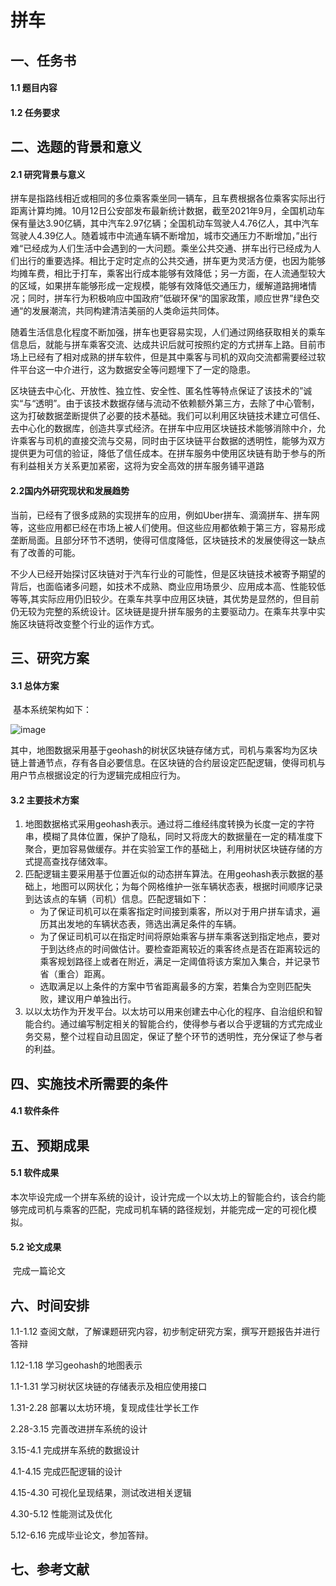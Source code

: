 # 拼车

## 一、任务书

#### 1.1 题目内容



#### 1.2 任务要求



## 二、选题的背景和意义

#### 2.1 研究背景与意义

​		拼车是指路线相近或相同的多位乘客乘坐同一辆车，且车费根据各位乘客实际出行距离计算均摊。10月12日公安部发布最新统计数据，截至2021年9月，全国机动车保有量达3.90亿辆，其中汽车2.97亿辆；全国机动车驾驶人4.76亿人，其中汽车驾驶人4.39亿人。随着城市中流通车辆不断增加，城市交通压力不断增加，”出行难“已经成为人们生活中会遇到的一大问题。乘坐公共交通、拼车出行已经成为人们出行的重要选择。相比于定时定点的公共交通，拼车更为灵活方便，也因为能够均摊车费，相比于打车，乘客出行成本能够有效降低；另一方面，在人流通型较大的区域，如果拼车能够形成一定规模，能够有效降低交通压力，缓解道路拥堵情况；同时，拼车行为积极响应中国政府”低碳环保“的国家政策，顺应世界”绿色交通“的发展潮流，共同构建清洁美丽的人类命运共同体。

​		随着生活信息化程度不断加强，拼车也更容易实现，人们通过网络获取相关的乘车信息后，就能与拼车乘客交流、达成共识后就可按照约定的方式拼车上路。目前市场上已经有了相对成熟的拼车软件，但是其中乘客与司机的双向交流都需要经过软件平台这一中介进行，这为数据安全等问题埋下了一定的隐患。

​		区块链去中心化、开放性、独立性、安全性、匿名性等特点保证了该技术的”诚实“与“透明”。由于该技术数据存储与流动不依赖额外第三方，去除了中心管制，这为打破数据垄断提供了必要的技术基础。我们可以利用区块链技术建立可信任、去中心化的数据库，创造共享式经济。在拼车中应用区块链技术能够消除中介，允许乘客与司机的直接交流与交易，同时由于区块链平台数据的透明性，能够为双方提供更为可信的验证，降低了信任成本。在拼车服务中使用区块链有助于参与的所有利益相关方关系更加紧密，这将为安全高效的拼车服务铺平道路

#### 2.2国内外研究现状和发展趋势

​	当前，已经有了很多成熟的实现拼车的应用，例如Uber拼车、滴滴拼车、拼车网等，这些应用都已经在市场上被人们使用。但这些应用都依赖于第三方，容易形成垄断局面。且部分环节不透明，使得可信度降低，区块链技术的发展使得这一缺点有了改善的可能。

​	不少人已经开始探讨区块链对于汽车行业的可能性，但是区块链技术被寄予期望的背后，也面临诸多问题，如技术不成熟、商业应用场景少、应用成本高、性能较低等等,其实际应用仍旧较少。在乘车共享中应用区块链，其优势是显然的，但目前仍无较为完整的系统设计。区块链是提升拼车服务的主要驱动力。在乘车共享中实施区块链将改变整个行业的运作方式。

## 三、研究方案

#### 3.1 总体方案

​	基本系统架构如下：


![image](https://user-images.githubusercontent.com/75356066/148495379-001d5344-430a-4419-8041-baadfc3ea13a.png)

​	其中，地图数据采用基于geohash的树状区块链存储方式，司机与乘客均为区块链上普通节点，存有各自必要信息。在区块链的合约层设定匹配逻辑，使得司机与用户节点根据设定的行为逻辑完成相应行为。

#### 3.2 主要技术方案

1. 地图数据格式采用geohash表示。通过将二维经纬度转换为长度一定的字符串，模糊了具体位置，保护了隐私，同时又将庞大的数据量在一定的精准度下聚合，更加容易做缓存。并在实验室工作的基础上，利用树状区块链存储的方式提高查找存储效率。
2. 匹配逻辑主要采用基于位置近似的动态拼车算法。在用geohash表示数据的基础上，地图可以网状化；为每个网格维护一张车辆状态表，根据时间顺序记录到达该点的车辆（司机）信息。匹配逻辑如下：
   - 为了保证司机可以在乘客指定时间接到乘客，所以对于用户拼车请求，遍历其出发地的车辆状态表，筛选出满足条件的车辆。
   - 为了保证司机可以在指定时间将原始乘客与拼车乘客送到指定地点，要对于到达终点的时间做估计。要检查距离较近的乘客终点是否在距离较远的乘客规划路径上或者在附近，满足一定阈值将该方案加入集合，并记录节省（重合）距离。
   - 选取满足以上条件的方案中节省距离最多的方案，若集合为空则匹配失败，建议用户单独出行。
3. 以以太坊作为开发平台。以太坊可以用来创建去中心化的程序、自治组织和智能合约。通过编写制定相关的智能合约，使得参与者以合乎逻辑的方式完成业务交易，整个过程自动且固定，保证了整个环节的透明性，充分保证了参与者的利益。



## 四、实施技术所需要的条件

#### 4.1 软件条件



## 五、预期成果

#### 5.1 软件成果

​	本次毕设完成一个拼车系统的设计，设计完成一个以太坊上的智能合约，该合约能够完成司机与乘客的匹配，完成司机车辆的路径规划，并能完成一定的可视化模拟。

#### 5.2 论文成果

​	完成一篇论文



## 六、时间安排

1.1-1.12	查阅文献，了解课题研究内容，初步制定研究方案，撰写开题报告并进行答辩

1.12-1.18	学习geohash的地图表示

1.1-1.31	学习树状区块链的存储表示及相应使用接口

1.31-2.28	部署以太坊环境，复现成佳壮学长工作

2.28-3.15	完善改进拼车系统的设计

3.15-4.1	完成拼车系统的数据设计

4.1-4.15	完成匹配逻辑的设计

4.15-4.30	可视化呈现结果，测试改进相关逻辑

4.30-5.12	性能测试及优化

5.12-6.16	完成毕业论文，参加答辩。

## 七、参考文献















